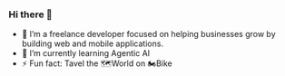 ### Hi there 👋

- 🔭 I’m a freelance developer focused on helping businesses grow by building web and mobile applications. 
- 🌱 I’m currently learning Agentic AI
- ⚡ Fun fact: Tavel the 🗺️World on 🏍️Bike

